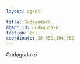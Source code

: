 ```yaml
---
layout: agent

title: Gudagudako
agent_id: Gudagudako 
faction: enl
coordinate: 30.659,104.062
---
```


Gudagudako
